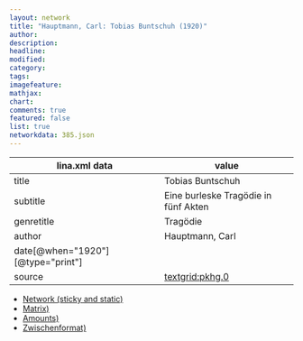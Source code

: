 ```yaml
---
layout: network
title: "Hauptmann, Carl: Tobias Buntschuh (1920)"
author:
description:
headline:
modified:
category:
tags:
imagefeature: 
mathjax: 
chart: 
comments: true
featured: false
list: true
networkdata: 385.json
---
```

lina.xml data  | value
------------- | -------------
title|Tobias Buntschuh
subtitle|Eine burleske Tragödie in fünf Akten
genretitle|Tragödie
author|Hauptmann, Carl
date[@when="1920"][@type="print"]|
source|[textgrid:pkhg.0](https://textgridlab.org/1.0/tgcrud-public/rest/textgrid:pkhg.0/data)



* [Network (sticky and static)](/linas/network385)
* [Matrix)](/linas/matrix385)
* [Amounts)](/linas/amount385)
* [Zwischenformat)](/linas/lina385 )
